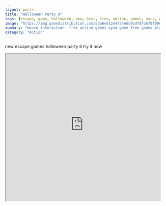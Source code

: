 ```yaml
---
layout: posts
title: "Halloween Party 8"
tags: [escape, game, halloween, new, best, free, online, games, oyna, game, free, games, play, play, games]
image: "https://img.gamedistribution.com/a3a6e812e4f24e6b9cdf87b678f09e29.jpg"
summary: "mouse interaction  free online games oyna game free games play play games"
category: "Action"
---
```


new escape games halloween party 8 try it now

<iframe width="100%" height="480px;" src="https://flash.gamedistribution.com?game=a3a6e812e4f24e6b9cdf87b678f09e29"></iframe>